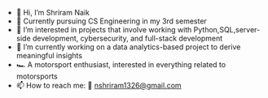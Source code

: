 - 👋 Hi, I’m Shriram Naik
- 🏫 Currently pursuing CS Engineering in my 3rd semester
- 👀 I’m interested in projects that involve working with Python,SQL,server-side development, cybersecurity, and full-stack development
- 🌱 I’m currently working on a data analytics-based project to derive meaningful insights
- 🏎️ A motorsport enthusiast, interested in everything related to motorsports
- 📫 How to reach me: 📧 nshriram1326@gmail.com
<!---
Shriram-11/Shriram-11 is a ✨ special ✨ repository because its `README.md` (this file) appears on your GitHub profile.
You can click the Preview link to take a look at your changes.
--->
